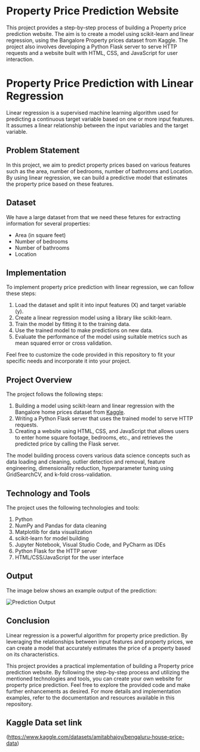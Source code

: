 # Property Price Prediction Website

This project provides a step-by-step process of building a Property price prediction website. The aim is to create a model using scikit-learn and linear regression, using the Bangalore Property prices dataset from Kaggle. The project also involves developing a Python Flask server to serve HTTP requests and a website built with HTML, CSS, and JavaScript for user interaction.

# Property Price Prediction with Linear Regression

Linear regression is a supervised machine learning algorithm used for predicting a continuous target variable based on one or more input features. It assumes a linear relationship between the input variables and the target variable.

## Problem Statement

In this project, we aim to predict property prices based on various features such as the area, number of bedrooms, number of bathrooms and Location. By using linear regression, we can build a predictive model that estimates the property price based on these features.

## Dataset

We have a large dataset from that we need these fetures for extracting information for several properties:

- Area (in square feet)
- Number of bedrooms
- Number of bathrooms
- Location

## Implementation

To implement property price prediction with linear regression, we can follow these steps:

1. Load the dataset and split it into input features (X) and target variable (y).
2. Create a linear regression model using a library like scikit-learn.
3. Train the model by fitting it to the training data.
4. Use the trained model to make predictions on new data.
5. Evaluate the performance of the model using suitable metrics such as mean squared error or cross validation.

Feel free to customize the code provided in this repository to fit your specific needs and incorporate it into your project.


## Project Overview

The project follows the following steps:

1. Building a model using scikit-learn and linear regression with the Bangalore home prices dataset from [Kaggle](https://www.kaggle.com/datasets/amitabhajoy/bengaluru-house-price-data).
2. Writing a Python Flask server that uses the trained model to serve HTTP requests.
3. Creating a website using HTML, CSS, and JavaScript that allows users to enter home square footage, bedrooms, etc., and retrieves the predicted price by calling the Flask server.

The model building process covers various data science concepts such as data loading and cleaning, outlier detection and removal, feature engineering, dimensionality reduction, hyperparameter tuning using GridSearchCV, and k-fold cross-validation.

## Technology and Tools

The project uses the following technologies and tools:

1. Python
2. NumPy and Pandas for data cleaning
3. Matplotlib for data visualization
4. scikit-learn for model building
5. Jupyter Notebook, Visual Studio Code, and PyCharm as IDEs
6. Python Flask for the HTTP server
7. HTML/CSS/JavaScript for the user interface

## Output

The image below shows an example output of the prediction:

![Prediction Output](https://github.com/sdrahmath/Home-Price-Prediction/assets/107697922/c3993d78-6dd1-4f35-b25f-332063a7f75f)


## Conclusion

Linear regression is a powerful algorithm for property price prediction. By leveraging the relationships between input features and property prices, we can create a model that accurately estimates the price of a property based on its characteristics.

This project provides a practical implementation of building a Property price prediction website. By following the step-by-step process and utilizing the mentioned technologies and tools, you can create your own website for property price prediction. Feel free to explore the provided code and make further enhancements as desired.
For more details and implementation examples, refer to the documentation and resources available in this repository.


## Kaggle Data set link
(https://www.kaggle.com/datasets/amitabhajoy/bengaluru-house-price-data)
